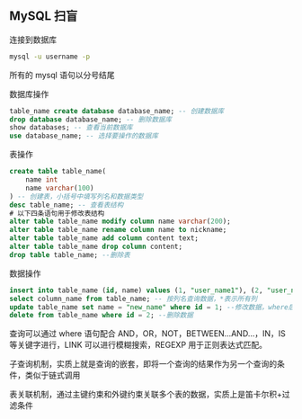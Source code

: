 ## MySQL 扫盲

连接到数据库

```bash
mysql -u username -p
```

所有的 mysql 语句以分号结尾

数据库操作

```sql
table_name create database database_name; -- 创建数据库
drop database database_name; -- 删除数据库
show databases; -- 查看当前数据库
use database_name; -- 选择要操作的数据库
```

表操作

```sql
create table table_name(
	name int
	name varchar(100)
) -- 创建表，小括号中填写列名和数据类型
desc table_name; -- 查看表结构
# 以下四条语句用于修改表结构
alter table table_name modify column name varchar(200);
alter table table_name rename column name to nickname;
alter table table_name add column content text;
alter table table_name drop column content;
drop table table_name; --删除表
```

数据操作

```sql
insert into table_name (id, name) values (1, "user_name1"), (2, "user_name2"); --插入一条数据，values后面跟上多组数据可以添加多条数据
select column_name from table_name; -- 按列名查询数据，*表示所有列
update table_name set name = "new_name" where id = 1; --修改数据，where后面为条件字句，根据实际情况修改
delete from table_name where id = 2; --删除数据
```

查询可以通过 where 语句配合 AND，OR，NOT，BETWEEN…AND…，IN，IS 等关键字进行，LINK 可以进行模糊搜索，REGEXP 用于正则表达式匹配。

子查询机制，实质上就是查询的嵌套，即将一个查询的结果作为另一个查询的条件，类似于链式调用

表关联机制，通过主键约束和外键约束关联多个表的数据，实质上是笛卡尔积+过滤条件